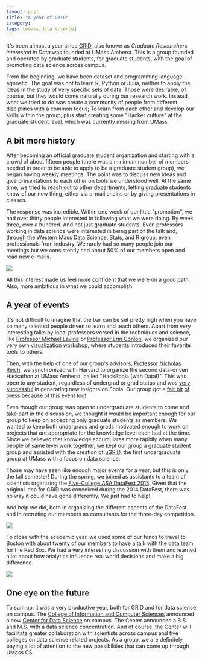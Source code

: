 ```yaml
---
layout: post
title: "A year of GRiD"
category: 
tags: [umass,data science]
---
```


It's been almost a year since [GRiD](http://umassamherst-grid.github.io/), also known as *Graduate Researchers interested in Data* was founded at UMass Amherst. This is a group founded and operated by graduate students, for graduate students, with the goal of promoting data science across campus.

From the beginning, we have been dataset and programming language agnostic. The goal was not to learn R, Python or Julia, neither to apply the ideas in the study of very specific sets of data. Those were desirable, of course, but they would come naturally during our research work. Instead, what we tried to do was create a community of people from different disciplines with a common focus; To learn from each other and develop our skills within the group, plus start creating some "Hacker culture" at the graduate student level, which was currently missing from UMass. 

## A bit more history
After becoming an official graduate student organization and starting with a crowd of about fifteen people (there was a minimum number of members needed in order to be able to apply to be a graduate student group), we began having weekly meetings. The point was to discuss new ideas and give presentations to each other on tools we understood well. At the same time, we tried to reach out to other departments, letting graduate students know of our new thing, either via e-mail chains or by giving presentations in classes. 

The response was incredible. Within one week of our little "promotion", we had over thirty people interested in following what we were doing. By week three, over a hundred. And not just graduate students. Even professors working in data science were interested in being part of the talk and, through the [Western Mass Data Science, Stats, and R group](http://www.meetup.com/Pioneer-Valley-and-Five-College-R-Statistical-Meetup/), even professionals from industry. We rarely had so many people join our meetings but we consistently had about 50% of our members open and read new e-mails. 


<img src="https://drive.google.com/uc?export=download&id=0B4JwQ7883JIGbzJPUVFVdVpHNmc">

All this interest made us feel more confident that we were on a good path. Also, more ambitious in what we could accomplish. 

## A year of events

It's not difficult to imagine that the bar can be set pretty high when you have so many talented people driven to learn and teach others. Apart from very interesting talks by local professors versed in the techniques and science, like [Professor Michael Lavine](http://people.math.umass.edu/~lavine/) or [Professor Erin Conlon](http://umassamherst-grid.github.io/talk-by-professor-erin-conlon/), we organized our very own [visualization workshop](http://umassamherst-grid.github.io/visualization-meeting/), where students introduced their favorite tools to others. 

Then, with the help of one of our group's advisors, [Professor Nicholas Reich](http://people.umass.edu/nick/), we synchronized with Harvard to organize the second data-driven Hackathon at UMass Amherst, called "HackEbola (with Data!)". This was open to any student, regardless of undergrad or grad status and was [very successful](http://projects.iq.harvard.edu/files/hack/files/hackebolawithdatasummary.pdf) in generating new insights on Ebola. Our group got a [fair bit](https://www.umass.edu/newsoffice/article/umass-amherst-plans-weekend-long-) [of](https://www.umass.edu/newsoffice/article/hackebola) [press](http://mobile.gazettenet.com/home/14466582-108/hackebola-at-umass-aids-fight-against-west-african-epidemic) because of this event too!

Even though our group was open to undergraduate students to come and take part in the discussion, we thought it would be important enough for our group to keep on accepting only graduate students as members. We wanted to keep both undergrads and grads motivated enough to work on projects that are appropriate for the knowledge level each had at the time. Since we believed that knowledge accumulates more rapidly when many people of same level work together, we kept our group a graduate student group and assisted with the creation of [uGRiD](http://umassugrid.wix.com/ugrid#!about/c240r), the first undergraduate group at UMass with a focus on data science. 


Those may have seen like enough major events for a year, but this is only the fall semester! During the spring, we joined as assistants to a team of scientists organizing the [Five-College ASA DataFest 2015](http://www.science.smith.edu/departments/math/datafest/). Given that the original idea for GRiD was conceived during the 2014 DataFest, there was no way it could have gone differently. We just had to help! 

And help we did, both in organizing the different aspects of the DataFest and in recruiting our members as consultants for the three-day competition.

<img src="http://www.science.smith.edu/departments/math/datafest/wp-content/uploads/2015/03/Datafest_2015_Participants-1024x768.jpg">

To close with the academic year, we used some of our funds to travel to Boston with about twenty of our members to have a talk with the data team for the Red Sox. We had a very interesting discussion with them and learned a lot about how analytics influence real world decisions and make a big difference. 

<img src="https://drive.google.com/uc?export=download&id=0B4JwQ7883JIGZTJTal9UYkRnamx3bWtxb0ZHaFlVMkR0WlRZ">

## One eye on the future

To sum up, it was a very productive year, both for GRiD and for data science on campus. The [College of Information and Computer Sciences](https://www.cs.umass.edu) announced a new [Center for Data Science](http://ds.cs.umass.edu/) on campus. The Center announced a B.S and M.S. with a data science concentration. And of course, the Center will facilitate greater collaboration with scientists across campus and five colleges on data science related projects. As a group, we are definitely paying a lot of attention to the new possibilities that can come up through UMass CS. 

